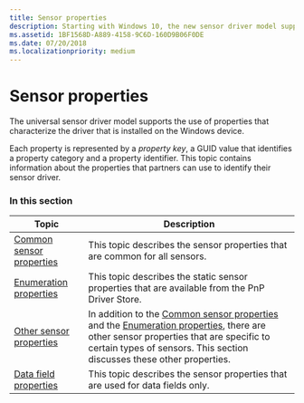 ```yaml
---
title: Sensor properties
description: Starting with Windows 10, the new sensor driver model supports the use of properties that characterize the driver that is installed on the Windows device.
ms.assetid: 1BF1568D-A889-4158-9C6D-160D9B06F0DE
ms.date: 07/20/2018
ms.localizationpriority: medium
---
```


# Sensor properties


The universal sensor driver model supports the use of properties that characterize the driver that is installed on the Windows device.

Each property is represented by a *property key*, a GUID value that identifies a property category and a property identifier. This topic contains information about the properties that partners can use to identify their sensor driver.

### In this section

|Topic|Description|
|---|---|
|[Common sensor properties](common-sensor-properties.md)|This topic describes the sensor properties that are common for all sensors.|
|[Enumeration properties](enumeration-properties.md)|This topic describes the static sensor properties that are available from the PnP Driver Store.|
|[Other sensor properties](other-sensor-properties.md)|In addition to the [Common sensor properties](common-sensor-properties.md) and the [Enumeration properties](enumeration-properties.md), there are other sensor properties that are specific to certain types of sensors. This section discusses these other properties.|
|[Data field properties](data-field-properties.md)|This topic describes the sensor properties that are used for data fields only.|

 

 

 





